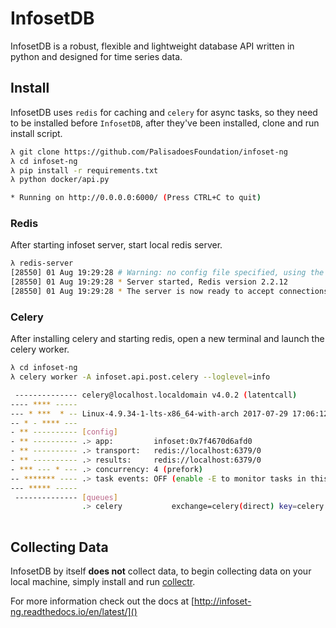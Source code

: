 # InfosetDB

InfosetDB is a robust, flexible and lightweight database API written in python and designed for time series data.

## Install

InfosetDB uses `redis` for caching and `celery` for async tasks, so they need to be installed before `InfosetDB`, after they've been installed, clone and run install script.

```bash
λ git clone https://github.com/PalisadoesFoundation/infoset-ng
λ cd infoset-ng
λ pip install -r requirements.txt
λ python docker/api.py

* Running on http://0.0.0.0:6000/ (Press CTRL+C to quit)
```
### Redis
After starting infoset server, start local redis server.
```bash
λ redis-server
[28550] 01 Aug 19:29:28 # Warning: no config file specified, using the default config. In order to specify a config file use 'redis-server /path/to/redis.conf'
[28550] 01 Aug 19:29:28 * Server started, Redis version 2.2.12
[28550] 01 Aug 19:29:28 * The server is now ready to accept connections on port 6379
```
### Celery

After installing celery and starting redis, open a new terminal and launch the celery worker.

```bash
λ cd infoset-ng
λ celery worker -A infoset.api.post.celery --loglevel=info

 -------------- celery@localhost.localdomain v4.0.2 (latentcall)
---- **** ----- 
--- * ***  * -- Linux-4.9.34-1-lts-x86_64-with-arch 2017-07-29 17:06:12
-- * - **** --- 
- ** ---------- [config]
- ** ---------- .> app:         infoset:0x7f4670d6afd0
- ** ---------- .> transport:   redis://localhost:6379/0
- ** ---------- .> results:     redis://localhost:6379/0
- *** --- * --- .> concurrency: 4 (prefork)
-- ******* ---- .> task events: OFF (enable -E to monitor tasks in this worker)
--- ***** ----- 
 -------------- [queues]
                .> celery           exchange=celery(direct) key=celery
 
```

## Collecting Data

InfosetDB by itself <b>does not</b> collect data, to begin collecting data on your local machine, simply install and run [collectr](https://github.com/PalisadoesFoundation/collectr.git).


For more information check out the docs at [http://infoset-ng.readthedocs.io/en/latest/]() 


